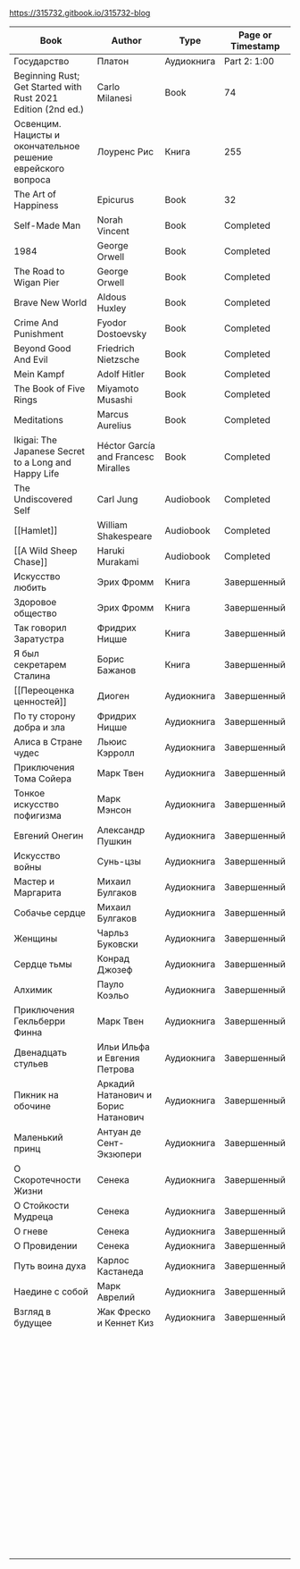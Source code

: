 https://315732.gitbook.io/315732-blog

| Book                                                         | Author                              | Type       | Page or Timestamp |
| ------------------------------------------------------------ | ----------------------------------- | ---------- | ----------------- |
| Государство                                                  | Платон                              | Аудиокнига | Part 2: 1:00      |
| Beginning Rust; Get Started with Rust 2021 Edition (2nd ed.) | Carlo Milanesi                      | Book       | 74                |
| Освенцим. Нацисты и окончательное решение еврейского вопроса | Лоуренс Рис                         | Книга      | 255               |
| The Art of Happiness                                         | Epicurus                            | Book       | 32                |
| Self-Made Man                                                | Norah Vincent                       | Book       | Completed         |
| 1984                                                         | George Orwell                       | Book       | Completed         |
| The Road to Wigan Pier                                       | George Orwell                       | Book       | Completed         |
| Brave New World                                              | Aldous Huxley                       | Book       | Completed         |
| Crime And Punishment                                         | Fyodor Dostoevsky                   | Book       | Completed         |
| Beyond Good And Evil                                         | Friedrich Nietzsche                 | Book       | Completed         |
| Mein Kampf                                                   | Adolf Hitler                        | Book       | Completed         |
| The Book of Five Rings                                       | Miyamoto Musashi                    | Book       | Completed         |
| Meditations                                                  | Marcus Aurelius                     | Book       | Completed         |
| Ikigai: The Japanese Secret to a Long and Happy Life         | Héctor García and Francesc Miralles | Book       | Completed         |
| The Undiscovered Self                                        | Carl Jung                           | Audiobook  | Completed         |
| [[Hamlet]]                                                   | William Shakespeare                 | Audiobook  | Completed         |
| [[A Wild Sheep Chase]]                                       | Haruki Murakami                     | Audiobook  | Completed         |
| Искусство любить                                             | Эрих Фромм                          | Книга      | Завершенный       |
| Здоровое общество                                            | Эрих Фромм                          | Книга      | Завершенный       |
| Так говорил Заратустра                                       | Фридрих Ницше                       | Книга      | Завершенный       |
| Я был секретарем Сталина                                     | Борис Бажанов                       | Книга      | Завершенный       |
| [[Переоценка ценностей]]                                    | Диоген                              | Аудиокнига | Завершенный       |
| По ту сторону добра и зла                                    | Фридрих Ницше                       | Аудиокнига | Завершенный       |
| Алиса в Стране чудес                                         | Льюис Кэрролл                       | Аудиокнига | Завершенный       |
| Приключения Тома Сойера                                      | Марк Твен                           | Аудиокнига | Завершенный       |
| Тонкое искусство пофигизма                                   | Марк Мэнсон                         | Аудиокнига | Завершенный       |
| Евгений Онегин                                               | Александр Пушкин                    | Аудиокнига | Завершенный       |
| Искусство войны                                              | Сунь-цзы                            | Аудиокнига | Завершенный       |
| Мастер и Маргарита                                           | Михаил Булгаков                     | Аудиокнига | Завершенный       |
| Собачье сердце                                               | Михаил Булгаков                     | Аудиокнига | Завершенный       |
| Женщины                                                      | Чарльз Буковски                     | Аудиокнига | Завершенный       |
| Сердце тьмы                                                  | Конрад Джозеф                       | Аудиокнига | Завершенный       |
| Алхимик                                                      | Пауло Коэльо                        | Аудиокнига | Завершенный       |
| Приключения Гекльберри Финна                                 | Марк Твен                           | Аудиокнига | Завершенный       |
| Двенадцать стульев                                           | Ильи Ильфа и Евгения Петрова        | Аудиокнига | Завершенный       |
| Пикник на обочине                                            | Аркадий Натанович и Борис Натанович | Аудиокнига | Завершенный       |
| Маленький принц                                              | Антуан де Сент-Экзюпери             | Аудиокнига | Завершенный       |
| О Скоротечности Жизни                                        | Сенека                              | Аудиокнига | Завершенный       |
| О Стойкости Мудреца                                          | Сенека                              | Аудиокнига | Завершенный       |
| О гневе                                                      | Сенека                              | Аудиокнига | Завершенный       |
| О Провидении                                                 | Сенека                              | Аудиокнига | Завершенный       |
| Путь воина духа                                              | Карлос Кастанеда                    | Аудиокнига | Завершенный       |
| Наедине с собой                                              | Марк Аврелий                        | Аудиокнига | Завершенный       |
| Взгляд в будущее                                             | Жак Фреско и Кеннет Киз             | Аудиокнига | Завершенный       |
|                                                              |                                     |            |                   |
|                                                              |                                     |            |                   |
|                                                              |                                     |            |                   |
|                                                              |                                     |            |                   |
|                                                              |                                     |            |                   |
|                                                              |                                     |            |                   |
|                                                              |                                     |            |                   |
|                                                              |                                     |            |                   |
|                                                              |                                     |            |                   |
|                                                              |                                     |            |                   |
|                                                              |                                     |            |                   |
|                                                              |                                     |            |                   |
|                                                              |                                     |            |                   |
|                                                              |                                     |            |                   |
|                                                              |                                     |            |                   |
|                                                              |                                     |            |                   |
|                                                              |                                     |            |                   |
|                                                              |                                     |            |                   |
|                                                              |                                     |            |                   |
|                                                              |                                     |            |                   |
|                                                              |                                     |            |                   |
|                                                              |                                     |            |                   |
|                                                              |                                     |            |                   |
|                                                              |                                     |            |                   |
|                                                              |                                     |            |                   |
|                                                              |                                     |            |                   |
|                                                              |                                     |            |                   |
|                                                              |                                     |            |                   |
|                                                              |                                     |            |                   |
|                                                              |                                     |            |                   |
|                                                              |                                     |            |                   |
|                                                              |                                     |            |                   |
|                                                              |                                     |            |                   |
|                                                              |                                     |            |                   |
|                                                              |                                     |            |                   |
|                                                              |                                     |            |                   |
|                                                              |                                     |            |                   |
|                                                              |                                     |            |                   |
|                                                              |                                     |            |                   |
|                                                              |                                     |            |                   |
|                                                              |                                     |            |                   |
|                                                              |                                     |            |                   |
|                                                              |                                     |            |                   |
|                                                              |                                     |            |                   |
|                                                              |                                     |            |                   |
|                                                              |                                     |            |                   |
|                                                              |                                     |            |                   |
|                                                              |                                     |            |                   |
|                                                              |                                     |            |                   |
|                                                              |                                     |            |                   |
|                                                              |                                     |            |                   |
|                                                              |                                     |            |                   |
|                                                              |                                     |            |                   |
|                                                              |                                     |            |                   |
|                                                              |                                     |            |                   |
|                                                              |                                     |            |                   |
|                                                              |                                     |            |                   |
|                                                              |                                     |            |                   |
|                                                              |                                     |            |                   |
|                                                              |                                     |            |                   |
|                                                              |                                     |            |                   |
|                                                              |                                     |            |                   |
|                                                              |                                     |            |                   |
|                                                              |                                     |            |                   |
|                                                              |                                     |            |                   |
|                                                              |                                     |            |                   |
|                                                              |                                     |            |                   |
|                                                              |                                     |            |                   |
